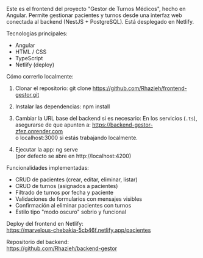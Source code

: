 Este es el frontend del proyecto "Gestor de Turnos Médicos", hecho en Angular. Permite gestionar pacientes y turnos desde una interfaz web conectada al backend (NestJS + PostgreSQL). Está desplegado en Netlify.

Tecnologías principales:
- Angular
- HTML / CSS
- TypeScript
- Netlify (deploy)

Cómo correrlo localmente:

1. Clonar el repositorio:
   git clone https://github.com/Rhazieh/frontend-gestor.git

2. Instalar las dependencias:
   npm install

3. Cambiar la URL base del backend si es necesario:
   En los servicios (`.ts`), asegurarse de que apunten a:
   https://backend-gestor-zfez.onrender.com  
   o localhost:3000 si estás trabajando localmente.

4. Ejecutar la app:
   ng serve  
   (por defecto se abre en http://localhost:4200)

Funcionalidades implementadas:

- CRUD de pacientes (crear, editar, eliminar, listar)
- CRUD de turnos (asignados a pacientes)
- Filtrado de turnos por fecha y paciente
- Validaciones de formularios con mensajes visibles
- Confirmación al eliminar pacientes con turnos
- Estilo tipo "modo oscuro" sobrio y funcional

Deploy del frontend en Netlify:  
https://marvelous-chebakia-5cb46f.netlify.app/pacientes

Repositorio del backend:  
https://github.com/Rhazieh/backend-gestor